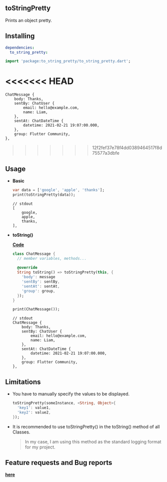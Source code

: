 ## toStringPretty

Prints an object pretty.

## Installing

```yaml
dependencies:
  to_string_pretty:
```

```dart
import 'package:to_string_pretty/to_string_pretty.dart';
```


<<<<<<< HEAD
=======
```shell
ChatMessage {
    body: Thanks,
    sentBy: ChatUser {
        email: hello@example.com,
        name: Liam,
    },
    sentAt: ChatDateTime {
        datetime: 2021-02-21 19:07:00.000,
    },
    group: Flutter Community,
},
```
>>>>>>> 12f2fef37e78f4dd0389464517f8d75577a3dbfe

## Usage

- **Basic**

  ```dart
  var data = ['google', 'apple', 'thanks'];
  print(toStringPretty(data));
  ```

  ```
  // stdout
  [
      google,
      apple,
      thanks,
  ],
  ```

- **toString()** 

  [**Code**](https://github.com/pubmskim/to_string_pretty/blob/main/example/to_string_pretty_example.dart)

  ```dart
  class ChatMessage {
    // member variables, methods...
    
    @override
    String toString() => toStringPretty(this, {
      'body': message
      'sentBy': sentBy,
      'sentAt': sentAt,
      'group': group,
    });
  }
  
  print(ChatMessage());
  ```

  ```
  // stdout
  ChatMessage {
      body: Thanks,
      sentBy: ChatUser {
          email: hello@example.com,
          name: Liam,
      },
      sentAt: ChatDateTime {
          datetime: 2021-02-21 19:07:00.000,
      },
      group: Flutter Community,
  },
  ```



## Limitations

- You have to manually specify the values to be displayed.

  ```dart
  toStringPretty(someInstance, <String, Object>{
  	'key1': value1,
  	'key2': value2,
  });
  ```

- It is recommended to use toStringPretty() in the toString() method of all Classes.

  > In my case, I am using this method as the standard logging format for my project. 



## Feature requests and Bug reports

**[here](https://github.com/pubmskim/to_string_pretty/issues)**